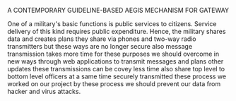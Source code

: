 A CONTEMPORARY GUIDELINE-BASED AEGIS MECHANISM FOR GATEWAY

One of a military's basic functions is public services to citizens. Service delivery of this kind requires public expenditure. Hence, the military shares data and creates plans they share via phones and two-way radio transmitters but these ways are no longer secure also message transmission takes more time for these purposes we should overcome in new ways through web applications to transmit messages and plans other updates these transmissions can be covey less time also share top level to bottom level officers at a same time securely transmitted these process we worked on our project by these process we should prevent our data from hacker and virus attacks.
